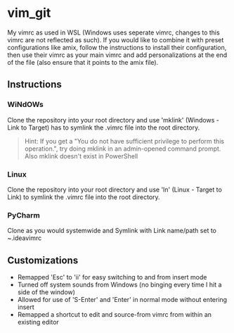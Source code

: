 # vim_git
My vimrc as used in WSL (Windows uses seperate vimrc, changes to this vimrc are not reflected as such). If you would like to combine it with preset configurations like amix, follow the instructions to install their configuration, then use their vimrc as your main vimrc and add personalizations at the end of the file (also ensure that it points to the amix file).

## Instructions
### WiNdOWs
Clone the repository into your root directory and use 'mklink' (Windows - Link to Target) has to symlink the .vimrc file into the root directory.
> Hint: If you get a "You do not have sufficient privilege to perform this operation.", try doing mklink in an admin-opened command prompt.
> Also mklink doesn't exist in PowerShell

### Linux
Clone the repository into your root directory and use 'ln' (Linux - Target to Link) to symlink the .vimrc file into the root directory.

### PyCharm
Clone as you would systemwide and Symlink with Link name/path set to ~\.ideavimrc

## Customizations
* Remapped 'Esc' to 'ii' for easy switching to and from insert mode
* Turned off system sounds from Windows (no binging every time I hit a side of the window)
* Allowed for use of 'S-Enter' and 'Enter' in normal mode without entering insert
* Remapped a shortcut to edit and source-from vimrc from within an existing editor
